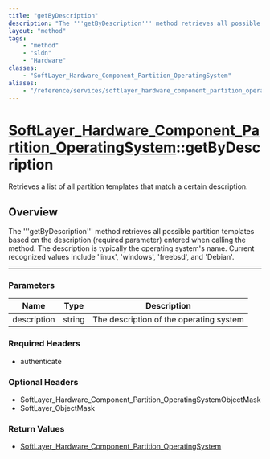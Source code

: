 ```yaml
---
title: "getByDescription"
description: "The '''getByDescription''' method retrieves all possible partition templates based on the description (required paramete... "
layout: "method"
tags:
    - "method"
    - "sldn"
    - "Hardware"
classes:
    - "SoftLayer_Hardware_Component_Partition_OperatingSystem"
aliases:
    - "/reference/services/softlayer_hardware_component_partition_operatingsystem/getByDescription"
---
```

# [SoftLayer_Hardware_Component_Partition_OperatingSystem](/reference/services/SoftLayer_Hardware_Component_Partition_OperatingSystem)::getByDescription

Retrieves a list of all partition templates that match a certain description.


## Overview 
The '''getByDescription''' method retrieves all possible partition templates based on the description (required parameter) entered when calling the method. The description is typically the operating system's name. Current recognized values include 'linux', 'windows', 'freebsd', and 'Debian'. 

-----

### Parameters 
|Name | Type | Description |
| --- | --- | --- |
|description| string| The description of the operating system|


### Required Headers
* authenticate


### Optional Headers
* SoftLayer_Hardware_Component_Partition_OperatingSystemObjectMask
* SoftLayer_ObjectMask

### Return Values
* <a href='/reference/datatypes/SoftLayer_Hardware_Component_Partition_OperatingSystem'>SoftLayer_Hardware_Component_Partition_OperatingSystem </a>




